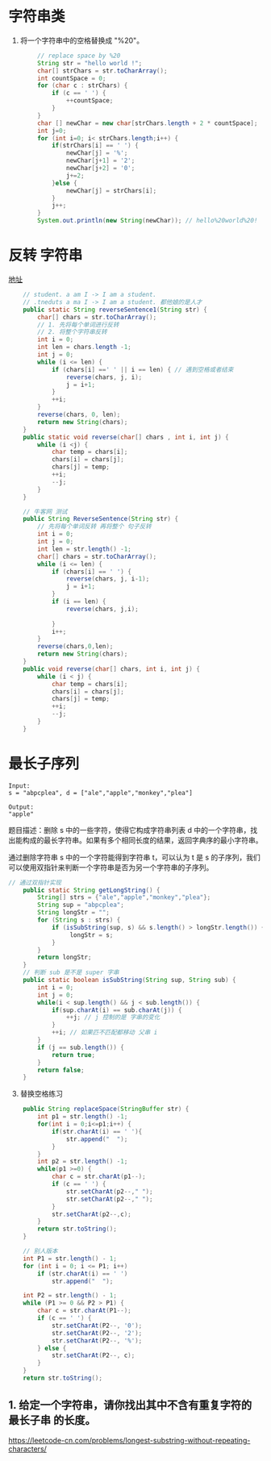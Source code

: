 
# 字符串类
1. 将一个字符串中的空格替换成 "%20"。[](https://www.nowcoder.com/practice/4060ac7e3e404ad1a894ef3e17650423?tpId=13&tqId=11155&tPage=1&rp=1&ru=/ta/coding-interviews&qru=/ta/coding-interviews/question-ranking&from=cyc_github)

```java
        // replace space by %20
        String str = "hello world !";
        char[] strChars = str.toCharArray();
        int countSpace = 0;
        for (char c : strChars) {
            if (c == ' ') {
                ++countSpace;
            }
        }
        char [] newChar = new char[strChars.length + 2 * countSpace];
        int j=0;
        for (int i=0; i< strChars.length;i++) {
            if(strChars[i] == ' ') {
                newChar[j] = '%';
                newChar[j+1] = '2';
                newChar[j+2] = '0';
                j+=2;
            }else {
                newChar[j] = strChars[i];
            }
            j++;
        }
        System.out.println(new String(newChar)); // hello%20world%20!
```

# 反转 字符串

[地址](https://www.nowcoder.com/practice/3194a4f4cf814f63919d0790578d51f3?tpId=13&tqId=11197&tPage=1&rp=1&ru=/ta/coding-interviews&qru=/ta/coding-interviews/question-ranking&from=cyc_github)

```java
    // student. a am I -> I am a student.
    // .tneduts a ma I -> I am a student. 都他娘的是人才
    public static String reverseSentence1(String str) {
        char[] chars = str.toCharArray();
        // 1. 先将每个单词进行反转
        // 2. 将整个字符串反转
        int i = 0;
        int len = chars.length -1;
        int j = 0;
        while (i <= len) {
            if (chars[i] ==' ' || i == len) { // 遇到空格或者结束
                reverse(chars, j, i);
                j = i+1;
            }
            ++i;
        }
        reverse(chars, 0, len);
        return new String(chars);
    }
    public static void reverse(char[] chars , int i, int j) {
        while (i <j) {
            char temp = chars[i];
            chars[i] = chars[j];
            chars[j] = temp;
            ++i;
            --j;
        }
    }

    // 牛客网 测试 
    public String ReverseSentence(String str) {
        // 先将每个单词反转 再将整个 句子反转
        int i = 0;
        int j = 0;
        int len = str.length() -1;
        char[] chars = str.toCharArray();
        while (i <= len) {
            if (chars[i] == ' ') {
                reverse(chars, j, i-1);
                j = i+1;
            }
            if (i == len) {
                reverse(chars, j,i);
                
            }
            i++;
        }
        reverse(chars,0,len);
        return new String(chars);
    }
    public void reverse(char[] chars, int i, int j) {
        while (i < j) {
            char temp = chars[i];
            chars[i] = chars[j];
            chars[j] = temp;
            ++i;
            --j;
        }
    }

```

# 最长子序列

```
Input:
s = "abpcplea", d = ["ale","apple","monkey","plea"]

Output:
"apple"
```

题目描述：删除 s 中的一些字符，使得它构成字符串列表 d 中的一个字符串，找出能构成的最长字符串。如果有多个相同长度的结果，返回字典序的最小字符串。

通过删除字符串 s 中的一个字符能得到字符串 t，可以认为 t 是 s 的子序列，我们可以使用双指针来判断一个字符串是否为另一个字符串的子序列。

```java
// 通过双指针实现
    public static String getLongString() {
        String[] strs = {"ale","apple","monkey","plea"};
        String sup = "abpcplea";
        String longStr = "";
        for (String s : strs) {
            if (isSubString(sup, s) && s.length() > longStr.length()) {
                 longStr = s;
            }
        }
        return longStr;
    }
    // 判断 sub 是不是 super 字串
    public static boolean isSubString(String sup, String sub) {
        int i = 0;
        int j = 0;
        while(i < sup.length() && j < sub.length()) {
            if(sup.charAt(i) == sub.charAt(j)) {
                ++j; // j 控制的是 字串的变化
            }
            ++i; // 如果匹不匹配都移动 父串 i
        }
        if (j == sub.length()) {
            return true;
        }
        return false;
    }

```
3. 替换空格练习

```java
    public String replaceSpace(StringBuffer str) {
    	int p1 = str.length() -1;
        for(int i = 0;i<=p1;i++) {
            if(str.charAt(i) == ' '){
                str.append("  ");
            }
        }
        int p2 = str.length() -1;
        while(p1 >=0) {
            char c = str.charAt(p1--);
            if (c == ' ') {
                str.setCharAt(p2--," ");
                str.setCharAt(p2--," ");
            }
            str.setCharAt(p2--,c);
        }
        return str.toString();
    }

    // 别人版本
    int P1 = str.length() - 1;
    for (int i = 0; i <= P1; i++)
        if (str.charAt(i) == ' ')
            str.append("  ");

    int P2 = str.length() - 1;
    while (P1 >= 0 && P2 > P1) {
        char c = str.charAt(P1--);
        if (c == ' ') {
            str.setCharAt(P2--, '0');
            str.setCharAt(P2--, '2');
            str.setCharAt(P2--, '%');
        } else {
            str.setCharAt(P2--, c);
        }
    }
    return str.toString();
```

## 1. 给定一个字符串，请你找出其中不含有重复字符的 最长子串 的长度。

https://leetcode-cn.com/problems/longest-substring-without-repeating-characters/


